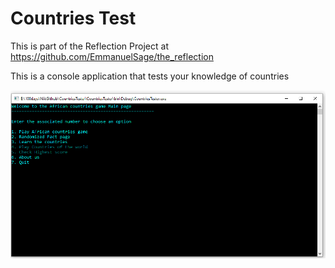 # Countries Test

This is part of the Reflection Project at https://github.com/EmmanuelSage/the_reflection

This is a console application that tests your knowledge of countries

![Countries Test image](./countriesTest.PNG)